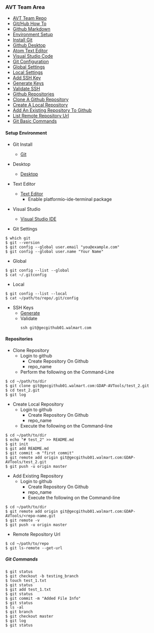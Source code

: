 ### AVT Team Area

- [AVT Team Repo](https://gecgithub01.walmart.com/login)
- [Git/Hub How To](https://guides.github.com/)
- [Github Markdown](https://guides.github.com/features/mastering-markdown/)
- [Environment Setup](#setup-environment)
- [Install Git](#git-install)
- [Github Desktop](#desktop)
- [Atom Text Editor](#text-editor)
- [Visual Studio Code](#visual-studio)
- [Git Configuration](#git-settings)
- [Global Settings](#global)
- [Local Settings](#local)
- [Add SSH Key](#ssh-keys)
- [Generate Keys](#generate)
- [Validate SSH](#validate)
- [Github Repositories](#repositories)
- [Clone A Github Repository](#clone-repository)
- [Create A Local Repository](#create-local-repository)
- [Add An Existing Repository To Github](#add-existing-repository)
- [List Remote Repository Url](#remote-repository-url)
- [Git Basic Commands](#git-commands)


#### Setup Environment
- Git Install
  - [Git](https://git-scm.com/download/win)

- Desktop
  - [Desktop](https://desktop.github.com/)

- Text Editor
  - [Text Editor](https://atom.io/)
    - Enable platformio-ide-terminal package

- Visual Studio
  - [Visual Studio IDE](https://code.visualstudio.com/)

- Git Settings
```
$ which git
$ git --version
$ git config --global user.email "you@example.com"
$ git config --global user.name "Your Name"
```

- Global
```
$ git config --list --global
$ cat ~/.gitconfig
```

- Local
```
$ git config --list --local
$ cat ~/path/to/repo/.git/config
```

- SSH Keys
  - [Generate](https://help.github.com/articles/connecting-to-github-with-ssh/)
  - Validate
    ```
    ssh git@gecgithub01.walmart.com
    ```

#### Repositories
- Clone Repository
  - Login to github
    - Create Repository On Github
    - repo_name
  - Perform the following on the Command-Line
```
$ cd ~/path/to/dir
$ git clone git@gecgithub01.walmart.com:GDAP-AVTools/test_2.git
$ cd test_2.git
$ git log
```

- Create Local Repository
  - Login to github
    - Create Repository On Github
    - repo_name
  - Execute the following on the Command-line
```
$ cd ~/path/to/dir
$ echo "# test_2" >> README.md
$ git init
$ git add README.md
$ git commit -m "first commit"
$ git remote add origin git@gecgithub01.walmart.com:GDAP-AVTools/test_2.git
$ git push -u origin master
```

- Add Existing Repository
  - Login to github
    - Create Repository On Github
    - repo_name
    - Execute the following on the Command-line
```
$ cd ~/path/to/dir
$ git remote add origin git@gecgithub01.walmart.com:GDAP-AVTools/<repo-name.git
$ git remote -v
$ git push -u origin master
```

- Remote Repository Url
```
$ cd ~/path/to/repo
$ git ls-remote --get-url
```

##### Git Commands
```
$ git status
$ git checkout -b testing_branch
$ touch test_1.txt
$ git status
$ git add test_1.txt
$ git status
$ git commit -m "Added File Info"
$ git status
$ ls -al
$ git branch
$ git checkout master
$ git log
$ git status
```
